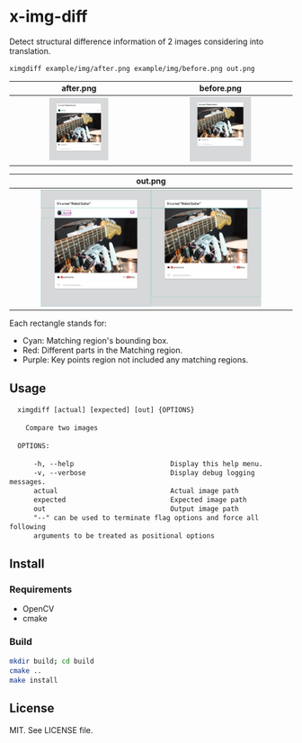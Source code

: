 # x-img-diff
Detect structural difference information of 2 images considering into translation.

```sh
ximgdiff example/img/after.png example/img/before.png out.png
```

| after.png | before.png |
| :--: | :--: |
| <img src="example/img/after.png" width="45%" /> | <img src="example/img/before.png" width="45%" /> |

| out.png |
| :--: |
| <img src="example/img/out.png" width="80%" > |

Each rectangle stands for:

- Cyan: Matching region's bounding box.
- Red: Different parts in the Matching region.
- Purple: Key points region not included any matching regions.

## Usage

```text
  ximgdiff [actual] [expected] [out] {OPTIONS}

    Compare two images

  OPTIONS:

      -h, --help                        Display this help menu.
      -v, --verbose                     Display debug logging messages.
      actual                            Actual image path
      expected                          Expected image path
      out                               Output image path
      "--" can be used to terminate flag options and force all following
      arguments to be treated as positional options
```

## Install
### Requirements

- OpenCV
- cmake

### Build

```sh
mkdir build; cd build
cmake ..
make install
```

## License
MIT. See LICENSE file.
